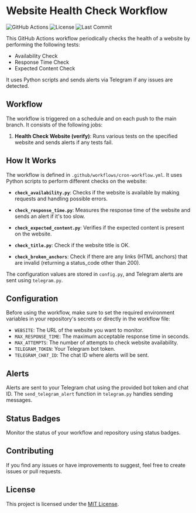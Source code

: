 # Website Health Check Workflow

![GitHub Actions](https://img.shields.io/github/workflow/status/DaviAntonaji/python-website-monitor/Workflow?label=Workflow&style=flat-square)
![License](https://img.shields.io/github/license/DaviAntonaji/python-website-monitor?style=flat-square)
![Last Commit](https://img.shields.io/github/last-commit/DaviAntonaji/python-website-monitor?style=flat-square)

This GitHub Actions workflow periodically checks the health of a website by performing the following tests:

- Availability Check
- Response Time Check
- Expected Content Check

It uses Python scripts and sends alerts via Telegram if any issues are detected.

## Workflow

The workflow is triggered on a schedule and on each push to the main branch. It consists of the following jobs:

1. **Health Check Website (verify)**: Runs various tests on the specified website and sends alerts if any tests fail.

## How It Works

The workflow is defined in `.github/workflows/cron-workflow.yml`. It uses Python scripts to perform different checks on the website:

- **`check_availability.py`**: Checks if the website is available by making requests and handling possible errors.

- **`check_response_time.py`**: Measures the response time of the website and sends an alert if it's too slow.

- **`check_expected_content.py`**: Verifies if the expected content is present on the website.

- **`check_title.py`**: Check if the website title is OK.

- **`check_broken_anchors`**: Check if there are any links (HTML anchors) that are invalid (returning a status_code other than 200).

The configuration values are stored in `config.py`, and Telegram alerts are sent using `telegram.py`.

## Configuration

Before using the workflow, make sure to set the required environment variables in your repository's secrets or directly in the workflow file:

- `WEBSITE`: The URL of the website you want to monitor.
- `MAX_RESPONSE_TIME`: The maximum acceptable response time in seconds.
- `MAX_ATTEMPTS`: The number of attempts to check website availability.
- `TELEGRAM_TOKEN`: Your Telegram bot token.
- `TELEGRAM_CHAT_ID`: The chat ID where alerts will be sent.

## Alerts

Alerts are sent to your Telegram chat using the provided bot token and chat ID. The `send_telegram_alert` function in `telegram.py` handles sending messages.

## Status Badges

Monitor the status of your workflow and repository using status badges.

## Contributing

If you find any issues or have improvements to suggest, feel free to create issues or pull requests.

## License

This project is licensed under the [MIT License](LICENSE).